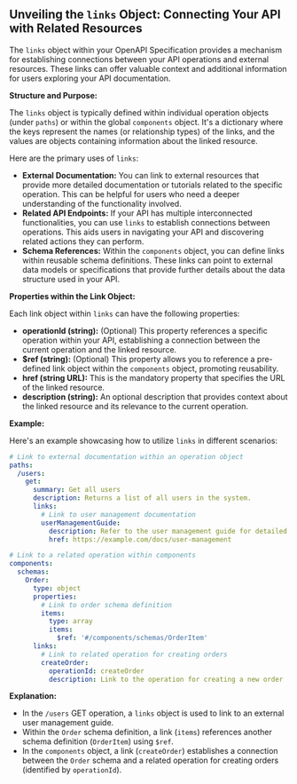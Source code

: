 ## Unveiling the `links` Object: Connecting Your API with Related Resources

The `links` object within your OpenAPI Specification provides a mechanism for establishing connections between your API operations and external resources. These links can offer valuable context and additional information for users exploring your API documentation.

**Structure and Purpose:**

The `links` object is typically defined within individual operation objects (under `paths`) or within the global `components` object. It's a dictionary where the keys represent the names (or relationship types) of the links, and the values are objects containing information about the linked resource.

Here are the primary uses of `links`:

* **External Documentation:**  You can link to external resources that provide more detailed documentation or tutorials related to the specific operation. This can be helpful for users who need a deeper understanding of the functionality involved.
* **Related API Endpoints:**  If your API has multiple interconnected functionalities, you can use `links` to establish connections between operations. This aids users in navigating your API and discovering related actions they can perform.
* **Schema References:**  Within the `components` object, you can define links within reusable schema definitions. These links can point to external data models or specifications that provide further details about the data structure used in your API.

**Properties within the Link Object:**

Each link object within `links` can have the following properties:

* **operationId (string):** (Optional) This property references a specific operation within your API, establishing a connection between the current operation and the linked resource.
* **$ref (string):**  (Optional) This property allows you to reference a pre-defined link object within the `components` object, promoting reusability. 
* **href (string URL):**  This is the mandatory property that specifies the URL of the linked resource.
* **description (string):**  An optional description that provides context about the linked resource and its relevance to the current operation.

**Example:**

Here's an example showcasing how to utilize `links` in different scenarios:

```yaml
# Link to external documentation within an operation object
paths:
  /users:
    get:
      summary: Get all users
      description: Returns a list of all users in the system.
      links:
        # Link to user management documentation
        userManagementGuide:
          description: Refer to the user management guide for detailed information on user accounts.
          href: https://example.com/docs/user-management

# Link to a related operation within components
components:
  schemas:
    Order:
      type: object
      properties:
        # Link to order schema definition
        items:
          type: array
          items:
            $ref: '#/components/schemas/OrderItem'
      links:
        # Link to related operation for creating orders
        createOrder:
          operationId: createOrder
          description: Link to the operation for creating a new order

```

**Explanation:**

* In the `/users` GET operation, a `links` object is used to link to an external user management guide.
* Within the `Order` schema definition, a link (`items`) references another schema definition (`OrderItem`) using `$ref`.
* In the `components` object, a link (`createOrder`) establishes a connection between the `Order` schema and a related operation for creating orders (identified by `operationId`).